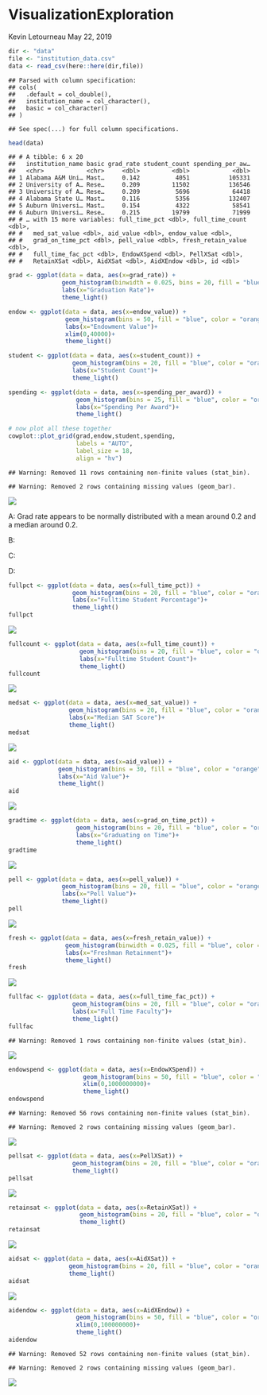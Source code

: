 VisualizationExploration
================
Kevin Letourneau
May 22, 2019

``` r
dir <- "data"
file <- "institution_data.csv"
data <- read_csv(here::here(dir,file))
```

    ## Parsed with column specification:
    ## cols(
    ##   .default = col_double(),
    ##   institution_name = col_character(),
    ##   basic = col_character()
    ## )

    ## See spec(...) for full column specifications.

``` r
head(data)
```

    ## # A tibble: 6 x 20
    ##   institution_name basic grad_rate student_count spending_per_aw…
    ##   <chr>            <chr>     <dbl>         <dbl>            <dbl>
    ## 1 Alabama A&M Uni… Mast…     0.142          4051           105331
    ## 2 University of A… Rese…     0.209         11502           136546
    ## 3 University of A… Rese…     0.209          5696            64418
    ## 4 Alabama State U… Mast…     0.116          5356           132407
    ## 5 Auburn Universi… Mast…     0.154          4322            58541
    ## 6 Auburn Universi… Rese…     0.215         19799            71999
    ## # … with 15 more variables: full_time_pct <dbl>, full_time_count <dbl>,
    ## #   med_sat_value <dbl>, aid_value <dbl>, endow_value <dbl>,
    ## #   grad_on_time_pct <dbl>, pell_value <dbl>, fresh_retain_value <dbl>,
    ## #   full_time_fac_pct <dbl>, EndowXSpend <dbl>, PellXSat <dbl>,
    ## #   RetainXSat <dbl>, AidXSat <dbl>, AidXEndow <dbl>, id <dbl>

``` r
grad <- ggplot(data = data, aes(x=grad_rate)) +
               geom_histogram(binwidth = 0.025, bins = 20, fill = "blue", color = "orange")+
               labs(x="Graduation Rate")+
               theme_light()

endow <- ggplot(data = data, aes(x=endow_value)) +
                geom_histogram(bins = 50, fill = "blue", color = "orange")+
                labs(x="Endowment Value")+
                xlim(0,40000)+
                theme_light()

student <- ggplot(data = data, aes(x=student_count)) +
                  geom_histogram(bins = 20, fill = "blue", color = "orange")+
                  labs(x="Student Count")+
                  theme_light()

spending <- ggplot(data = data, aes(x=spending_per_award)) +
                   geom_histogram(bins = 25, fill = "blue", color = "orange")+
                   labs(x="Spending Per Award")+
                   theme_light()

# now plot all these together
cowplot::plot_grid(grad,endow,student,spending,
                   labels = "AUTO",
                   label_size = 18,
                   align = "hv")
```

    ## Warning: Removed 11 rows containing non-finite values (stat_bin).

    ## Warning: Removed 2 rows containing missing values (geom_bar).

![](visualexploration_files/figure-gfm/unnamed-chunk-2-1.png)<!-- -->

A: Grad rate appears to be normally distributed with a mean around 0.2
and a median around 0.2.

B:

C:

D:

``` r
fullpct <- ggplot(data = data, aes(x=full_time_pct)) +
                  geom_histogram(bins = 20, fill = "blue", color = "orange")+
                  labs(x="Fulltime Student Percentage")+
                  theme_light()
fullpct
```

![](visualexploration_files/figure-gfm/unnamed-chunk-3-1.png)<!-- -->

``` r
fullcount <- ggplot(data = data, aes(x=full_time_count)) +
                    geom_histogram(bins = 20, fill = "blue", color = "orange")+
                    labs(x="Fulltime Student Count")+
                    theme_light()
fullcount
```

![](visualexploration_files/figure-gfm/unnamed-chunk-4-1.png)<!-- -->

``` r
medsat <- ggplot(data = data, aes(x=med_sat_value)) +
                 geom_histogram(bins = 20, fill = "blue", color = "orange")+
                 labs(x="Median SAT Score")+
                 theme_light()
medsat
```

![](visualexploration_files/figure-gfm/unnamed-chunk-5-1.png)<!-- -->

``` r
aid <- ggplot(data = data, aes(x=aid_value)) +
              geom_histogram(bins = 30, fill = "blue", color = "orange")+
              labs(x="Aid Value")+
              theme_light()
aid
```

![](visualexploration_files/figure-gfm/unnamed-chunk-6-1.png)<!-- -->

``` r
gradtime <- ggplot(data = data, aes(x=grad_on_time_pct)) +
                   geom_histogram(bins = 20, fill = "blue", color = "orange")+
                   labs(x="Graduating on Time")+
                   theme_light()
gradtime
```

![](visualexploration_files/figure-gfm/unnamed-chunk-7-1.png)<!-- -->

``` r
pell <- ggplot(data = data, aes(x=pell_value)) +
               geom_histogram(bins = 20, fill = "blue", color = "orange")+
               labs(x="Pell Value")+
               theme_light()
pell
```

![](visualexploration_files/figure-gfm/unnamed-chunk-8-1.png)<!-- -->

``` r
fresh <- ggplot(data = data, aes(x=fresh_retain_value)) +
                geom_histogram(binwidth = 0.025, fill = "blue", color = "orange")+
                labs(x="Freshman Retainment")+
                theme_light()
fresh
```

![](visualexploration_files/figure-gfm/unnamed-chunk-9-1.png)<!-- -->

``` r
fullfac <- ggplot(data = data, aes(x=full_time_fac_pct)) +
                  geom_histogram(bins = 20, fill = "blue", color = "orange")+
                  labs(x="Full Time Faculty")+
                  theme_light()
fullfac
```

    ## Warning: Removed 1 rows containing non-finite values (stat_bin).

![](visualexploration_files/figure-gfm/unnamed-chunk-10-1.png)<!-- -->

``` r
endowspend <- ggplot(data = data, aes(x=EndowXSpend)) +
                     geom_histogram(bins = 50, fill = "blue", color = "orange")+
                     xlim(0,1000000000)+
                     theme_light()
endowspend
```

    ## Warning: Removed 56 rows containing non-finite values (stat_bin).

    ## Warning: Removed 2 rows containing missing values (geom_bar).

![](visualexploration_files/figure-gfm/unnamed-chunk-11-1.png)<!-- -->

``` r
pellsat <- ggplot(data = data, aes(x=PellXSat)) +
                  geom_histogram(bins = 20, fill = "blue", color = "orange")+
                  theme_light()
pellsat
```

![](visualexploration_files/figure-gfm/unnamed-chunk-12-1.png)<!-- -->

``` r
retainsat <- ggplot(data = data, aes(x=RetainXSat)) +
                    geom_histogram(bins = 20, fill = "blue", color = "orange")+
                    theme_light()
retainsat 
```

![](visualexploration_files/figure-gfm/unnamed-chunk-13-1.png)<!-- -->

``` r
aidsat <- ggplot(data = data, aes(x=AidXSat)) +
                 geom_histogram(bins = 20, fill = "blue", color = "orange")+
                 theme_light()
aidsat
```

![](visualexploration_files/figure-gfm/unnamed-chunk-14-1.png)<!-- -->

``` r
aidendow <- ggplot(data = data, aes(x=AidXEndow)) +
                   geom_histogram(bins = 50, fill = "blue", color = "orange")+
                   xlim(0,100000000)+
                   theme_light()
aidendow
```

    ## Warning: Removed 52 rows containing non-finite values (stat_bin).

    ## Warning: Removed 2 rows containing missing values (geom_bar).

![](visualexploration_files/figure-gfm/unnamed-chunk-15-1.png)<!-- -->
